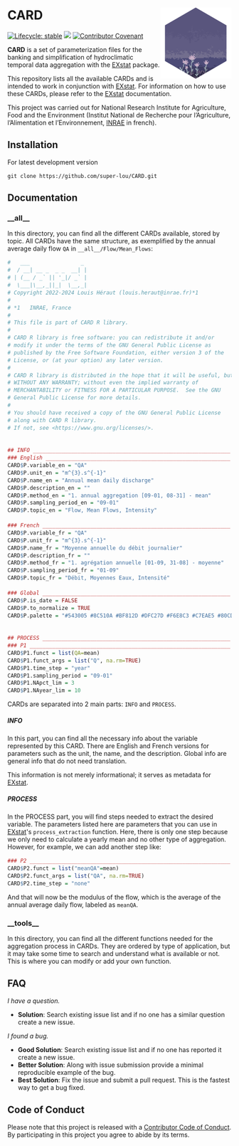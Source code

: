 # CARD [<img src="figures/flower_alt_hex.png" align="right" width=160 height=160 alt=""/>](https://github.com/super-lou/EXstat/)

<!-- badges: start -->
[![Lifecycle: stable](https://img.shields.io/badge/lifecycle-stable-green)](https://lifecycle.r-lib.org/articles/stages.html)
![](https://img.shields.io/github/last-commit/super-lou/CARD)
[![Contributor Covenant](https://img.shields.io/badge/Contributor%20Covenant-2.1-4baaaa.svg)](code_of_conduct.md) 
<!-- badges: end -->

**CARD** is a set of parameterization files for the banking and simplification of hydroclimatic temporal data aggregation with the [EXstat](https://github.com/super-lou/EXstat) package.

This repository lists all the available CARDs and is intended to work in conjunction with [EXstat](https://github.com/super-lou/EXstat). For information on how to use these CARDs, please refer to the [EXstat](https://github.com/super-lou/EXstat) documentation.

This project was carried out for National Research Institute for Agriculture, Food and the Environment (Institut National de Recherche pour l’Agriculture, l’Alimentation et l’Environnement, [INRAE](https://agriculture.gouv.fr/inrae-linstitut-national-de-recherche-pour-lagriculture-lalimentation-et-lenvironnement) in french).


## Installation
For latest development version
``` 
git clone https://github.com/super-lou/CARD.git
```


## Documentation
### \_\_all\_\_
In this directory, you can find all the different CARDs available, stored by topic. All CARDs have the same structure, as exemplified by the annual average daily flow `QA` in `__all__/Flow/Mean_Flows`:

``` r
#   ___                _ 
#  / __| __ _  _ _  __| |
# | (__ / _` || '_|/ _` |
#  \___|\__,_||_|  \__,_|
# Copyright 2022-2024 Louis Héraut (louis.heraut@inrae.fr)*1
#
# *1   INRAE, France
#
# This file is part of CARD R library.
#
# CARD R library is free software: you can redistribute it and/or
# modify it under the terms of the GNU General Public License as
# published by the Free Software Foundation, either version 3 of the
# License, or (at your option) any later version.
#
# CARD R library is distributed in the hope that it will be useful, but
# WITHOUT ANY WARRANTY; without even the implied warranty of
# MERCHANTABILITY or FITNESS FOR A PARTICULAR PURPOSE.  See the GNU
# General Public License for more details.
#
# You should have received a copy of the GNU General Public License
# along with CARD R library.
# If not, see <https://www.gnu.org/licenses/>.


## INFO ______________________________________________________________
### English __________________________________________________________
CARD$P.variable_en = "QA"
CARD$P.unit_en = "m^{3}.s^{-1}"
CARD$P.name_en = "Annual mean daily discharge"
CARD$P.description_en = ""
CARD$P.method_en = "1. annual aggregation [09-01, 08-31] - mean"
CARD$P.sampling_period_en = "09-01"
CARD$P.topic_en = "Flow, Mean Flows, Intensity"

### French ___________________________________________________________
CARD$P.variable_fr = "QA"
CARD$P.unit_fr = "m^{3}.s^{-1}"
CARD$P.name_fr = "Moyenne annuelle du débit journalier"
CARD$P.description_fr = ""
CARD$P.method_fr = "1. agrégation annuelle [01-09, 31-08] - moyenne"
CARD$P.sampling_period_fr = "01-09"
CARD$P.topic_fr = "Débit, Moyennes Eaux, Intensité"

### Global ___________________________________________________________
CARD$P.is_date = FALSE
CARD$P.to_normalize = TRUE
CARD$P.palette = "#543005 #8C510A #BF812D #DFC27D #F6E8C3 #C7EAE5 #80CDC1 #35978F #01665E #003C30"


## PROCESS ___________________________________________________________
### P1 _______________________________________________________________
CARD$P1.funct = list(QA=mean)
CARD$P1.funct_args = list("Q", na.rm=TRUE)
CARD$P1.time_step = "year"
CARD$P1.sampling_period = "09-01"
CARD$P1.NApct_lim = 3
CARD$P1.NAyear_lim = 10
```

CARDs are separated into 2 main parts: `INFO` and `PROCESS`.

##### INFO
In this part, you can find all the necessary info about the variable represented by this CARD. There are English and French versions for parameters such as the unit, the name, and the description. Global info are general info that do not need translation.

This information is not merely informational; it serves as metadata for [EXstat](https://github.com/super-lou/EXstat).

##### PROCESS
In the PROCESS part, you will find steps needed to extract the desired variable. The parameters listed here are parameters that you can use in [EXstat](https://github.com/super-lou/EXstat)'s `process_extraction` function. Here, there is only one step because we only need to calculate a yearly mean and no other type of aggregation. However, for example, we can add another step like:

``` r
### P2 _______________________________________________________________
CARD$P2.funct = list("meanQA"=mean)
CARD$P2.funct_args = list("QA", na.rm=TRUE)
CARD$P2.time_step = "none"
```

And that will now be the modulus of the flow, which is the average of the annual average daily flow, labeled as `meanQA`.

### \_\_tools\_\_
In this directory, you can find all the different functions needed for the aggregation process in CARDs. They are ordered by type of application, but it may take some time to search and understand what is available or not. This is where you can modify or add your own function.


## FAQ
*I have a question.*

-   **Solution**: Search existing issue list and if no one has a similar question create a new issue.

*I found a bug.*

-   **Good Solution**: Search existing issue list and if no one has reported it create a new issue.
-   **Better Solution**: Along with issue submission provide a minimal reproducible example of the bug.
-   **Best Solution**: Fix the issue and submit a pull request. This is the fastest way to get a bug fixed.


## Code of Conduct
Please note that this project is released with a [Contributor Code of Conduct](CODE_OF_CONDUCT.md). By participating in this project you agree to abide by its terms.